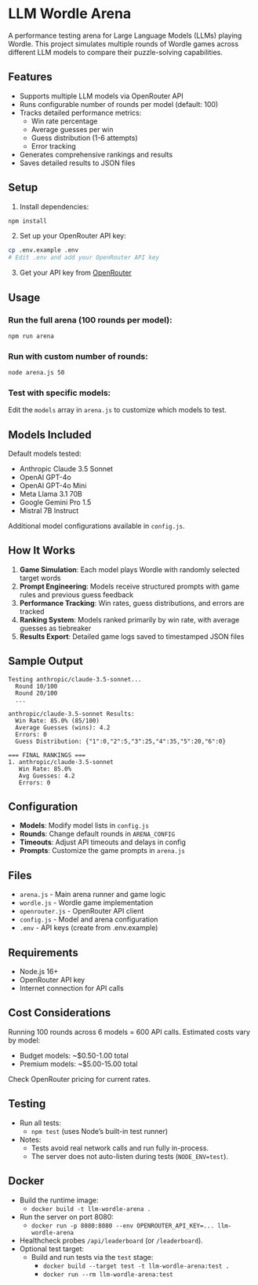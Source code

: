 # LLM Wordle Arena

A performance testing arena for Large Language Models (LLMs) playing Wordle. This project simulates multiple rounds of Wordle games across different LLM models to compare their puzzle-solving capabilities.

## Features

- Supports multiple LLM models via OpenRouter API
- Runs configurable number of rounds per model (default: 100)
- Tracks detailed performance metrics:
  - Win rate percentage
  - Average guesses per win
  - Guess distribution (1-6 attempts)
  - Error tracking
- Generates comprehensive rankings and results
- Saves detailed results to JSON files

## Setup

1. Install dependencies:
```bash
npm install
```

2. Set up your OpenRouter API key:
```bash
cp .env.example .env
# Edit .env and add your OpenRouter API key
```

3. Get your API key from [OpenRouter](https://openrouter.ai/keys)

## Usage

### Run the full arena (100 rounds per model):
```bash
npm run arena
```

### Run with custom number of rounds:
```bash
node arena.js 50
```

### Test with specific models:
Edit the `models` array in `arena.js` to customize which models to test.

## Models Included

Default models tested:
- Anthropic Claude 3.5 Sonnet
- OpenAI GPT-4o
- OpenAI GPT-4o Mini  
- Meta Llama 3.1 70B
- Google Gemini Pro 1.5
- Mistral 7B Instruct

Additional model configurations available in `config.js`.

## How It Works

1. **Game Simulation**: Each model plays Wordle with randomly selected target words
2. **Prompt Engineering**: Models receive structured prompts with game rules and previous guess feedback
3. **Performance Tracking**: Win rates, guess distributions, and errors are tracked
4. **Ranking System**: Models ranked primarily by win rate, with average guesses as tiebreaker
5. **Results Export**: Detailed game logs saved to timestamped JSON files

## Sample Output

```
Testing anthropic/claude-3.5-sonnet...
  Round 10/100
  Round 20/100
  ...

anthropic/claude-3.5-sonnet Results:
  Win Rate: 85.0% (85/100)
  Average Guesses (wins): 4.2
  Errors: 0
  Guess Distribution: {"1":0,"2":5,"3":25,"4":35,"5":20,"6":0}

=== FINAL RANKINGS ===
1. anthropic/claude-3.5-sonnet
   Win Rate: 85.0%
   Avg Guesses: 4.2
   Errors: 0
```

## Configuration

- **Models**: Modify model lists in `config.js`
- **Rounds**: Change default rounds in `ARENA_CONFIG`
- **Timeouts**: Adjust API timeouts and delays in config
- **Prompts**: Customize the game prompts in `arena.js`

## Files

- `arena.js` - Main arena runner and game logic
- `wordle.js` - Wordle game implementation
- `openrouter.js` - OpenRouter API client
- `config.js` - Model and arena configuration
- `.env` - API keys (create from .env.example)

## Requirements

- Node.js 16+
- OpenRouter API key
- Internet connection for API calls

## Cost Considerations

Running 100 rounds across 6 models = 600 API calls. Estimated costs vary by model:
- Budget models: ~$0.50-1.00 total
- Premium models: ~$5.00-15.00 total

Check OpenRouter pricing for current rates.

## Testing

- Run all tests:
  - `npm test` (uses Node’s built-in test runner)
- Notes:
  - Tests avoid real network calls and run fully in-process.
  - The server does not auto-listen during tests (`NODE_ENV=test`).

## Docker

- Build the runtime image:
  - `docker build -t llm-wordle-arena .`
- Run the server on port 8080:
  - `docker run -p 8080:8080 --env OPENROUTER_API_KEY=... llm-wordle-arena`
- Healthcheck probes `/api/leaderboard` (or `/leaderboard`).
- Optional test target:
  - Build and run tests via the `test` stage:
    - `docker build --target test -t llm-wordle-arena:test .`
    - `docker run --rm llm-wordle-arena:test`
